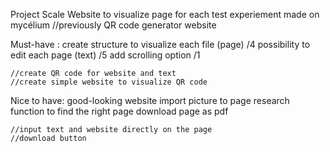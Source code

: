 Project Scale
Website to visualize page for each test experiement made on mycélium
//previously QR code generator website

Must-have :
    create structure to visualize each file (page) /4
    possibility to edit each page (text) /5
    add scrolling option /1

    //create QR code for website and text
    //create simple website to visualize QR code


Nice to have:
    good-looking website
    import picture to page 
    research function to find the right page
    download page as pdf 

    //input text and website directly on the page 
    //download button

    